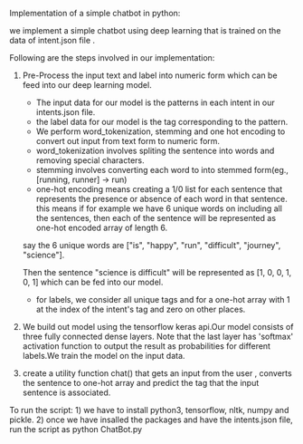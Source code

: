 Implementation of a simple chatbot in python:

we implement a simple chatbot using deep learning that is trained on the data of intent.json file .

Following are the steps involved in our implementation:

1) Pre-Process the input text and label into numeric form which can be feed into our deep learning model.
	* The input data for our model is the patterns in each intent in our intents.json file.
	* the label data for our model is the tag corresponding to the pattern.
	* We perform word_tokenization, stemming and one hot encoding to convert out input from text form to numeric form.
	* word_tokenization involves spliting the sentence into words and removing special characters.
	* stemming involves converting each word to into stemmed form(eg., [running, runner] -> run)
	* one-hot encoding means creating a 1/0 list for each sentence that represents the presence or absence of each word in that sentence.
	 this means if for example we have 6 unique words on including all the sentences, then each of the sentence will be represented as one-hot encoded array of length 6.
	 	
	 say the 6 unique words are ["is", "happy", "run", "difficult", "journey", "science"].

	 Then the sentence "science is difficult" will be represented as
	 	[1, 0, 0, 1, 0, 1] which can be fed into our model.

	* for labels, we consider all unique tags and for a one-hot array with 1 at the index of the intent's tag and zero on other places.

2) We build out model using the tensorflow keras api.Our model consists of three fully connected dense layers. Note that the last layer has 'softmax' activation function to output the result as probabilities for different labels.We train the model on the input data.

3) create a utility function chat() that gets an input from the user , converts the sentence to one-hot array and predict the tag that the input sentence is associated.


To run the script: 
	1) we have to install python3, tensorflow, nltk, numpy and pickle.
	2) once we have insalled the packages and have the intents.json file, run the script as
		python ChatBot.py